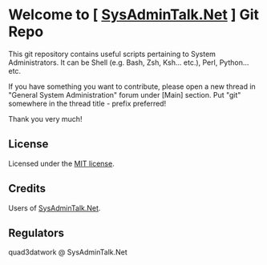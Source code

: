 # Welcome to  [ [SysAdminTalk.Net](http://sysadmintalk.net/) ]  Git Repo

This git repository contains useful scripts pertaining to System Administrators. It can be Shell (e.g. Bash, Zsh, Ksh... etc.), Perl, Python... etc.

If you have something you want to contribute, please open a new thread in "General System Administration" forum under [Main] section. Put "git" somewhere in the thread title - prefix preferred!

Thank you very much!

## License

Licensed under the [MIT license](http://en.wikipedia.org/wiki/MIT_License).

## Credits

Users of [SysAdminTalk.Net](http://sysadmintalk.net/).

## Regulators

quad3datwork @ SysAdminTalk.Net
